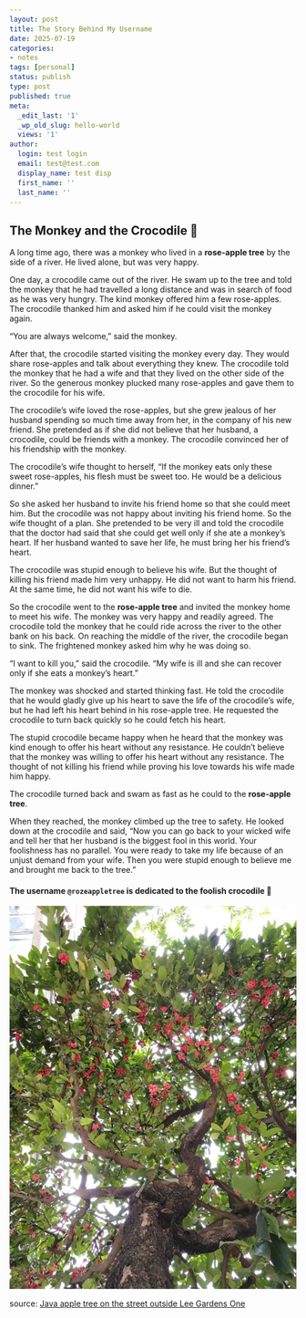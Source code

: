 ```yaml
---
layout: post
title: The Story Behind My Username
date: 2025-07-19
categories:
- notes
tags: [personal]
status: publish
type: post
published: true
meta:
  _edit_last: '1'
  _wp_old_slug: hello-world
  views: '1'
author:
  login: test login
  email: test@test.com
  display_name: test disp
  first_name: ''
  last_name: ''
---
```


## The Monkey and the Crocodile 🐊 

A long time ago, there was a monkey who lived in a **rose-apple tree** by the side of a river. He lived alone, but was very happy.

One day, a crocodile came out of the river. He swam up to the tree and told the monkey that he had travelled a long distance and was in search of food as he was very hungry. The kind monkey offered him a few rose-apples. The crocodile thanked him and asked him if he could visit the monkey again.

“You are always welcome,” said the monkey.

After that, the crocodile started visiting the monkey every day. They would share rose-apples and talk about everything they knew. The crocodile told the monkey that he had a wife and that they lived on the other side of the river. So the generous monkey plucked many rose-apples and gave them to the crocodile for his wife.

The crocodile’s wife loved the rose-apples, but she grew jealous of her husband spending so much time away from her, in the company of his new friend. She pretended as if she did not believe that her husband, a crocodile, could be friends with a monkey. The crocodile convinced her of his friendship with the monkey.

The crocodile’s wife thought to herself, “If the monkey eats only these sweet rose-apples, his flesh must be sweet too. He would be a delicious dinner.”

So she asked her husband to invite his friend home so that she could meet him. But the crocodile was not happy about inviting his friend home. So the wife thought of a plan. She pretended to be very ill and told the crocodile that the doctor had said that she could get well only if she ate a monkey’s heart. If her husband wanted to save her life, he must bring her his friend’s heart.

The crocodile was stupid enough to believe his wife. But the thought of killing his friend made him very unhappy. He did not want to harm his friend. At the same time, he did not want his wife to die.

So the crocodile went to the **rose-apple tree** and invited the monkey home to meet his wife. The monkey was very happy and readily agreed. The crocodile told the monkey that he could ride across the river to the other bank on his back. On reaching the middle of the river, the crocodile began to sink. The frightened monkey asked him why he was doing so.

“I want to kill you,” said the crocodile. “My wife is ill and she can recover only if she eats a monkey’s heart.”

The monkey was shocked and started thinking fast. He told the crocodile that he would gladly give up his heart to save the life of the crocodile’s wife, but he had left his heart behind in his rose-apple tree. He requested the crocodile to turn back quickly so he could fetch his heart.

The stupid crocodile became happy when he heard that the monkey was kind enough to offer his heart without any resistance. He couldn’t believe that the monkey was willing to offer his heart without any resistance. The thought of not killing his friend while proving his love towards his wife made him happy.

The crocodile turned back and swam as fast as he could to the **rose-apple tree**.

When they reached, the monkey climbed up the tree to safety. He looked down at the crocodile and said, “Now you can go back to your wicked wife and tell her that her husband is the biggest fool in this world. Your foolishness has no parallel. You were ready to take my life because of an unjust demand from your wife. Then you were stupid enough to believe me and brought me back to the tree.”

#### The username `@rozeappletree` is dedicated to the foolish crocodile 🐊

![rozeappletree](/images/personal/rozeappletree.jpeg)

source: [Java apple tree on the street outside Lee Gardens One](https://urbantreesoftheworld.com/2017/07/09/this-is-no-rose-or-apple/)

